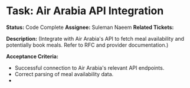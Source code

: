 # Task: Air Arabia API Integration

**Status:** Code Complete
**Assignee:** Suleman Naeem
**Related Tickets:** 

**Description:**
(Integrate with Air Arabia's API to fetch meal availability and potentially book meals. Refer to RFC and provider documentation.)

**Acceptance Criteria:**
- Successful connection to Air Arabia's relevant API endpoints.
- Correct parsing of meal availability data.
- 